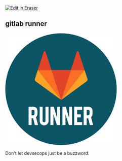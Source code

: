 <p><a target="_blank" href="https://app.eraser.io/workspace/VpthcSOWPAD7rTeds3Wy" id="edit-in-eraser-github-link"><img alt="Edit in Eraser" src="https://firebasestorage.googleapis.com/v0/b/second-petal-295822.appspot.com/o/images%2Fgithub%2FOpen%20in%20Eraser.svg?alt=media&amp;token=968381c8-a7e7-472a-8ed6-4a6626da5501"></a></p>

## gitlab runner




![gitlab_runner.png](/.eraser/VpthcSOWPAD7rTeds3Wy___LwMfdHxN5TbOs3GbthKdogHwLmz1___SK8hwtK8J4B4hMuRxwVM4.png "gitlab_runner.png")



Don't let devsecops just be a buzzword. 




<!--- Eraser file: https://app.eraser.io/workspace/VpthcSOWPAD7rTeds3Wy --->